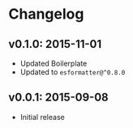 # Changelog

## v0.1.0: 2015-11-01

- Updated Boilerplate
- Updated to `esformatter@^0.8.0`

## v0.0.1: 2015-09-08

- Initial release
